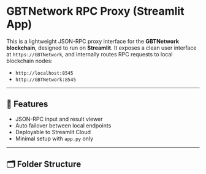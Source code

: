 # GBTNetwork RPC Proxy (Streamlit App)

This is a lightweight JSON-RPC proxy interface for the **GBTNetwork blockchain**, designed to run on **Streamlit**. It exposes a clean user interface at `https://GBTNetwork`, and internally routes RPC requests to local blockchain nodes:

- `http://localhost:8545`
- `http://GBTNetwork:8545`

---

## 🔧 Features

- JSON-RPC input and result viewer
- Auto failover between local endpoints
- Deployable to Streamlit Cloud
- Minimal setup with `app.py` only

---

## 🗂 Folder Structure

